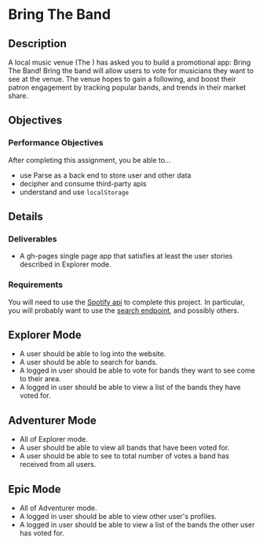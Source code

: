 # Bring The Band

## Description
A local music venue (The ) has asked you to build a promotional app: Bring The Band! Bring the band will allow users to vote for musicians they want to see at the venue. The venue hopes to gain a following, and boost their patron engagement by tracking popular bands, and trends in their market share.

## Objectives

### Performance Objectives

After completing this assignment, you be able to...

* use Parse as a back end to store user and other data
* decipher and consume third-party apis
* understand and use `localStorage`

## Details

### Deliverables

* A gh-pages single page app that satisfies at least the user stories described in Explorer mode.

### Requirements  
You will need to use the [Spotify api](https://developer.spotify.com/web-api/endpoint-reference/) to complete this project. In particular, you will probably want to use the [search endpoint](https://developer.spotify.com/web-api/search-item/), and possibly others.

## Explorer Mode

* A user should be able to log into the website.
* A user should be able to search for bands.
* A logged in user should be able to vote for bands they want to see come to their area.
* A logged in user should be able to view a list of the bands they have voted for.

## Adventurer Mode

* All of Explorer mode.
* A user should be able to view all bands that have been voted for.
* A user should be able to see to total number of votes a band has received from all users.

## Epic Mode

* All of Adventurer mode.
* A logged in user should be able to view other user's profiles.
* A logged in user should be able to view a list of the bands the other user has voted for.
